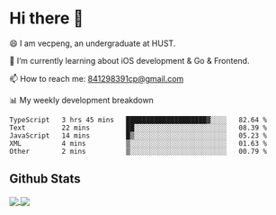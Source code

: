
# Hi there 👋
😄 I am vecpeng, an undergraduate at HUST.

🌱 I’m currently learning about iOS development & Go & Frontend.

📫 How to reach me: 841298391cp@gmail.com

📊 My weekly development breakdown
<!--START_SECTION:waka-->

```text
TypeScript   3 hrs 45 mins   ████████████████████▓░░░░   82.64 %
Text         22 mins         ██░░░░░░░░░░░░░░░░░░░░░░░   08.39 %
JavaScript   14 mins         █▒░░░░░░░░░░░░░░░░░░░░░░░   05.23 %
XML          4 mins          ▒░░░░░░░░░░░░░░░░░░░░░░░░   01.63 %
Other        2 mins          ▒░░░░░░░░░░░░░░░░░░░░░░░░   00.79 %
```

<!--END_SECTION:waka-->

## Github Stats
<a href="https://github.com/anuraghazra/github-readme-stats">
  <img align="center" src="https://github-readme-stats.vercel.app/api?username=vecpeng&count_private=true&hide=stars" />
</a>
<a href="https://github.com/anuraghazra/convoychat">
  <img align="center" src="https://github-readme-stats.vercel.app/api/top-langs/?username=vecpeng&layout=compact" />
</a>
